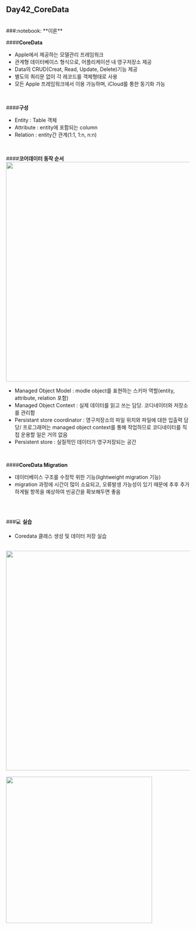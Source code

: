 Day42_CoreData
--
<br>
###:notebook: **이론**

####**CoreData**
- Apple에서 제공하는 모델관리 프레임워크
- 관계형 데이터베이스 형식으로, 어플리케이션 내 영구저장소 제공
- Data의 CRUD(Creat, Read, Update, Delete)기능 제공 
- 별도의 쿼리문 없이 각 레코드를 객체형태로 사용
- 모든 Apple 프레임워크에서 이용 가능하며, iCloud를 통한 동기화 가능
<br>

####**구성**
- Entity : Table 객체
- Attribute : entity에 포함되는 column
- Relation : entity간 관계(1:1, 1:n, n:n)
<br>

####**코어데이터 동작 순서**
<br>
<img src="https://github.com/MijeongJeon/FAST-CAMPUS_iOS-SCHOOL/blob/master/Daily Study/images/Day42_160622(CoreData)3.png?" width="600px" />
<br>
- Managed Object Model : modle object를 표현하는 스키마 역할(entity, attribute, relation 포함)
- Managed Object Context : 실제 데이터를 읽고 쓰는 담당. 코디네이터와 저장소를 관리함
- Persistant store coordinator : 영구저장소의 파일 위치와 파일에 대한 입출력 담당/ 프로그래머는 managed object context를 통해 작업하므로 코디네이터를 직접 운용할 일은 거의 없음
- Persistent store : 실질적인 데이터가 영구저장되는 공간
<br>

####**CoreData Migration**
- 데이터베이스 구조를 수정학 위한 기능(lightweight migration 기능)
- migration 과정에 시간이 많이 소요되고, 오류발생 가능성이 있기 때문에 추후 추가하게될 항목을 예상하여 빈공간을 확보해두면 좋음
<br>
<br>



###:computer: **실습**
- Coredata 클래스 생성 및 데이터 저장 실습

<br>
<img src="https://github.com/MijeongJeon/FAST-CAMPUS_iOS-SCHOOL/blob/master/Daily Study/images/Day42_160622(CoreData)1.png?" width="600px" />
<br>
<br>
<img src="https://github.com/MijeongJeon/FAST-CAMPUS_iOS-SCHOOL/blob/master/Daily Study/images/Day42_160622(CoreData)2.png?" width="400px" />
<br>
